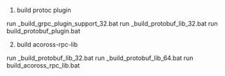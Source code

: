 1. build protoc plugin

run _build_grpc_plugin_support_32.bat
run _build_protobuf_lib_32.bat
run build_protobuf_plugin.bat

2. build acoross-rpc-lib

run _build_protobuf_lib_32.bat
run _build_protobuf_lib_64.bat
run build_acoross_rpc_lib.bat